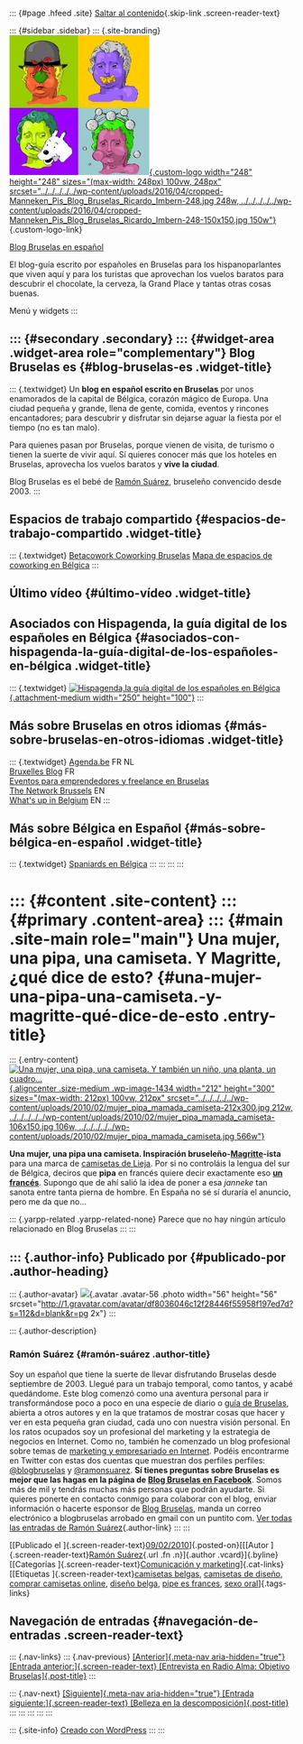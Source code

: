 ::: {#page .hfeed .site}
[Saltar al
contenido](../../../../../index.html?p=1433#content){.skip-link
.screen-reader-text}

::: {#sidebar .sidebar}
::: {.site-branding}
[![](../../../../../wp-content/uploads/2016/04/cropped-Manneken_Pis_Blog_Bruselas_Ricardo_Imbern-248.jpg){.custom-logo
width="248" height="248" sizes="(max-width: 248px) 100vw, 248px"
srcset="../../../../../wp-content/uploads/2016/04/cropped-Manneken_Pis_Blog_Bruselas_Ricardo_Imbern-248.jpg 248w, ../../../../../wp-content/uploads/2016/04/cropped-Manneken_Pis_Blog_Bruselas_Ricardo_Imbern-248-150x150.jpg 150w"}](../../../../../index.html){.custom-logo-link}

[Blog Bruselas en español](../../../../../index.html)

El blog-guía escrito por españoles en Bruselas para los hispanoparlantes
que viven aquí y para los turistas que aprovechan los vuelos baratos
para descubrir el chocolate, la cerveza, la Grand Place y tantas otras
cosas buenas.

Menú y widgets
:::

::: {#secondary .secondary}
::: {#widget-area .widget-area role="complementary"}
Blog Bruselas es {#blog-bruselas-es .widget-title}
----------------

::: {.textwidget}
Un **blog en español escrito en Bruselas** por unos enamorados de la
capital de Bélgica, corazón mágico de Europa. Una ciudad pequeña y
grande, llena de gente, comida, eventos y rincones encantadores; para
descubrir y disfrutar sin dejarse aguar la fiesta por el tiempo (no es
tan malo).

Para quienes pasan por Bruselas, porque vienen de visita, de turismo o
tienen la suerte de vivir aquí. Sí quieres conocer más que los hoteles
en Bruselas, aprovecha los vuelos baratos y **vive la ciudad**.

Blog Bruselas es el bebé de [Ramón Suárez](http://www.ramonsuarez.com),
bruseleño convencido desde 2003.
:::

Espacios de trabajo compartido {#espacios-de-trabajo-compartido .widget-title}
------------------------------

::: {.textwidget}
[Betacowork Coworking Bruselas](http://www.betacowork.com) [Mapa de
espacios de coworking en Bélgica](http://coworkingbelgium.com)
:::

Último vídeo {#último-vídeo .widget-title}
------------

Asociados con Hispagenda, la guía digital de los españoles en Bélgica {#asociados-con-hispagenda-la-guía-digital-de-los-españoles-en-bélgica .widget-title}
---------------------------------------------------------------------

::: {.textwidget}
[![Hispagenda,la guía digital de los españoles en
Bélgica](../../../../../wp-content/uploads/2010/04/Hispagenda-250px.gif "Hispagenda, la guía digital de los españoles en Bélgica"){.attachment-medium
width="250" height="100"}](http://www.hispagenda.com)
:::

Más sobre Bruselas en otros idiomas {#más-sobre-bruselas-en-otros-idiomas .widget-title}
-----------------------------------

::: {.textwidget}
[Agenda.be](http://www.agenda.be) FR NL\
[Bruxelles Blog](http://www.bxlblog.be/) FR\
[Eventos para emprendedores y freelance en
Bruselas](http://www.betacowork.com/events/)\
[The Network
Brussels](http://groups.yahoo.com/group/TheNetworkBrussels/) EN\
[What\'s up in Belgium](http://www.whatsupin.be/) EN
:::

Más sobre Bélgica en Español {#más-sobre-bélgica-en-español .widget-title}
----------------------------

::: {.textwidget}
[Spaniards en Bélgica](http://www.spaniards.es/paises/belgica)
:::
:::
:::
:::

::: {#content .site-content}
::: {#primary .content-area}
::: {#main .site-main role="main"}
Una mujer, una pipa, una camiseta. Y Magritte, ¿qué dice de esto? {#una-mujer-una-pipa-una-camiseta.-y-magritte-qué-dice-de-esto .entry-title}
=================================================================

::: {.entry-content}
[![Una mujer, una pipa, una camiseta. Y también un niño, una planta, un
cuadro\...](../../../../../wp-content/uploads/2010/02/mujer_pipa_mamada_camiseta-212x300.jpg "Una mujer, una pipa, una camiseta. Y también un niño, una planta, un cuadro..."){.aligncenter
.size-medium .wp-image-1434 width="212" height="300"
sizes="(max-width: 212px) 100vw, 212px"
srcset="../../../../../wp-content/uploads/2010/02/mujer_pipa_mamada_camiseta-212x300.jpg 212w, ../../../../../wp-content/uploads/2010/02/mujer_pipa_mamada_camiseta-106x150.jpg 106w, ../../../../../wp-content/uploads/2010/02/mujer_pipa_mamada_camiseta.jpg 566w"}](../../../../../wp-content/uploads/2010/02/mujer_pipa_mamada_camiseta.jpg)

**Una mujer, una pipa una camiseta. Inspiración
bruseleño-[Magritte](http://es.wikipedia.org/wiki/Ren%C3%A9_Magritte "Descubre a Magritte")-ista**
para una marca de [camisetas de
Lieja](http://sehubabe.com/ "Camisetas made in Lieja"). Por si no
controláis la lengua del sur de Bélgica, deciros que **pipa** en francés
quiere decir exactamente eso [**un
francés**](http://es.wikipedia.org/wiki/Felaci%C3%B3n "Francés en argot quiere decir mamada").
Supongo que de ahí salió la idea de poner a esa *janneke* tan sanota
entre tanta pierna de hombre. En España no sé sí duraría el anuncio,
pero me da que no...

::: {.yarpp-related .yarpp-related-none}
Parece que no hay ningún artículo relacionado en Blog Bruselas
:::
:::

::: {.author-info}
Publicado por {#publicado-por .author-heading}
-------------

::: {.author-avatar}
![](http://1.gravatar.com/avatar/df8036046c12f28446f55958f197ed7d?s=56&d=blank&r=pg){.avatar
.avatar-56 .photo width="56" height="56"
srcset="http://1.gravatar.com/avatar/df8036046c12f28446f55958f197ed7d?s=112&d=blank&r=pg 2x"}
:::

::: {.author-description}
### Ramón Suárez {#ramón-suárez .author-title}

Soy un español que tiene la suerte de llevar disfrutando Bruselas desde
septiembre de 2003. Llegué para un trabajo temporal, como tantos, y
acabé quedándome. Este blog comenzó como una aventura personal para ir
transformándose poco a poco en una especie de diario o [guía de
Bruselas](../../../../../index.html), abierta a otros autores y en la
que tratamos de mostrar cosas que hacer y ver en esta pequeña gran
ciudad, cada uno con nuestra visión personal. En los ratos ocupados soy
un profesional del marketing y la estrategia de negocios en Internet.
Como no, también he comenzado un blog profesional sobre temas de
[marketing y empresariado en Internet](http://ramonsuarez.com). Podéis
encontrarme en Twitter con estas dos cuentas que muestran dos perfiles
perfiles: [\@blogbruselas](http://twitter.com/blogbruselas) y
[\@ramonsuarez](http://twitter.com/ramonsuarez). **Sí tienes preguntas
sobre Bruselas es mejor que las hagas en la página de [Blog Bruselas en
Facebook](http://www.facebook.com/blogbruselas)**. Somos más de mil y
tendrás muchas más personas que podrán ayudarte. Si quieres ponerte en
contacto conmigo para colaborar con el blog, enviar información o
hacerte esponsor de [Blog Bruselas](../../../../../index.html), manda un
correo electrónico a blogbruselas arrobado en gmail con un puntito com.
[Ver todas las entradas de Ramón
Suárez](../../../04/30/index.html?author=2){.author-link}
:::
:::

[[Publicado el
]{.screen-reader-text}[09/02/2010](../../../../../index.html?p=1433)]{.posted-on}[[[Autor
]{.screen-reader-text}[Ramón
Suárez](../../../04/30/index.html?author=2){.url .fn .n}]{.author
.vcard}]{.byline}[[Categorías ]{.screen-reader-text}[Comunicación y
marketing](../../../../category/comunicacion-y-marketing/index.html)]{.cat-links}[[Etiquetas
]{.screen-reader-text}[camisetas
belgas](../../../../tag/camisetas-belgas/index.html), [camisetas de
diseño](../../../../tag/camisetas-de-diseno/index.html), [comprar
camisetas online](../../../../tag/comprar-camisetas-online/index.html),
[diseño belga](../../../../tag/diseno-belga/index.html), [pipe es
frances](../../../../tag/pipe-es-frances/index.html), [sexo
oral](../../../../tag/sexo-oral/index.html)]{.tags-links}

Navegación de entradas {#navegación-de-entradas .screen-reader-text}
----------------------

::: {.nav-links}
::: {.nav-previous}
[[Anterior]{.meta-nav aria-hidden="true"} [Entrada
anterior:]{.screen-reader-text} [Entrevista en Radio Alma: Objetivo
Bruselas]{.post-title}](../../../../../index.html?p=1428)
:::

::: {.nav-next}
[[Siguiente]{.meta-nav aria-hidden="true"} [Entrada
siguiente:]{.screen-reader-text} [Belleza en la
descomposición]{.post-title}](../../../../../index.html?p=1437)
:::
:::
:::
:::
:::

::: {.site-info}
[Creado con WordPress](https://es.wordpress.org/)
:::
:::
